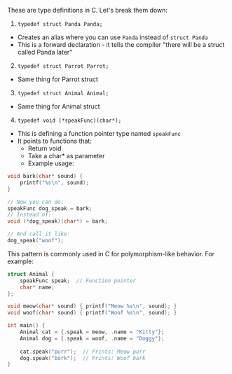 These are type definitions in C. Let's break them down:

1. `typedef struct Panda Panda;`
- Creates an alias where you can use `Panda` instead of `struct Panda`
- This is a forward declaration - it tells the compiler "there will be a struct called Panda later"

2. `typedef struct Parrot Parrot;`
- Same thing for Parrot struct

3. `typedef struct Animal Animal;`
- Same thing for Animal struct

4. `typedef void (*speakFunc)(char*);`
- This is defining a function pointer type named `speakFunc`
- It points to functions that:
  - Return void
  - Take a char* as parameter
  - Example usage:
```c
void bark(char* sound) {
    printf("%s\n", sound);
}

// Now you can do:
speakFunc dog_speak = bark;
// Instead of:
void (*dog_speak)(char*) = bark;

// And call it like:
dog_speak("woof");
```

This pattern is commonly used in C for polymorphism-like behavior. For example:
```c
struct Animal {
    speakFunc speak;  // Function pointer
    char* name;
};

void meow(char* sound) { printf("Meow %s\n", sound); }
void woof(char* sound) { printf("Woof %s\n", sound); }

int main() {
    Animal cat = {.speak = meow, .name = "Kitty"};
    Animal dog = {.speak = woof, .name = "Doggy"};
    
    cat.speak("purr");  // Prints: Meow purr
    dog.speak("bark");  // Prints: Woof bark
}
```